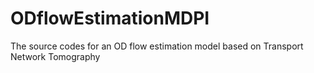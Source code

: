 # ODflowEstimationMDPI
The source codes for an OD flow estimation model based on Transport Network Tomography
